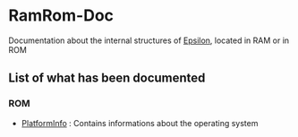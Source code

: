 # RamRom-Doc
Documentation about the internal structures of [Epsilon](https://github.com/numworks/epsilon), located in RAM or in ROM

## List of what has been documented
### ROM
- [PlatformInfo](PlatformInfo.md) : Contains informations about the operating system

